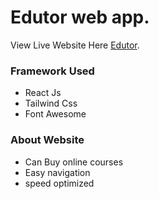 # Edutor web app.

View Live Website Here  [Edutor](https://edutor-anikbhaya.netlify.app/).

### Framework Used
* React Js
* Tailwind Css
* Font Awesome

### About Website
* Can Buy online courses
* Easy navigation
* speed optimized
